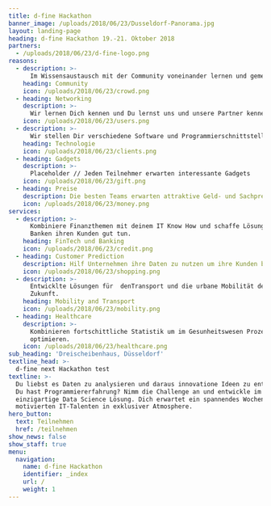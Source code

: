 ```yaml
---
title: d-fine Hackathon
banner_image: /uploads/2018/06/23/Dusseldorf-Panorama.jpg
layout: landing-page
heading: d-fine Hackathon 19.-21. Oktober 2018
partners:
  - /uploads/2018/06/23/d-fine-logo.png
reasons:
  - description: >-
      Im Wissensaustausch mit der Community voneinander lernen und gemeinsam kreative Ideen umsetzen
    heading: Community
    icon: /uploads/2018/06/23/crowd.png
  - heading: Networking
    description: >-
      Wir lernen Dich kennen und Du lernst uns und unsere Partner kennen
    icon: /uploads/2018/06/23/users.png
  - description: >-
      Wir stellen Dir verschiedene Software und Programmierschnittstellen zur Realisierung deiner Ideen zur Verfügung
    heading: Technologie
    icon: /uploads/2018/06/23/clients.png
  - heading: Gadgets
    description: >-
      Placeholder // Jeden Teilnehmer erwarten interessante Gadgets
    icon: /uploads/2018/06/23/gift.png
  - heading: Preise
    description: Die besten Teams erwarten attraktive Geld- und Sachpreise 
    icon: /uploads/2018/06/23/money.png
services:
  - description: >-
      Kombiniere Finanzthemen mit deinem IT Know How und schaffe Lösungen die
      Banken ihren Kunden gut tun.
    heading: FinTech und Banking
    icon: /uploads/2018/06/23/credit.png
  - heading: Customer Prediction
    description: Hilf Unternehmen ihre Daten zu nutzen um ihre Kunden besser zu verstehen.
    icon: /uploads/2018/06/23/shopping.png
  - description: >-
      Entwicklte Lösungen für  denTransport und die urbane Mobilität der
      Zukunft.
    heading: Mobility and Transport
    icon: /uploads/2018/06/23/mobility.png
  - heading: Healthcare
    description: >-
      Kombinieren fortschittliche Statistik um im Gesunheitswesen Prozesse zu
      optimieren.
    icon: /uploads/2018/06/23/healthcare.png
sub_heading: 'Dreischeibenhaus, Düsseldorf'
textline_head: >-
  d-fine next Hackathon test
textline: >-
  Du liebst es Daten zu analysieren und daraus innovatione Ideen zu entwicklen?
  Du hast Programmiererfahrung? Nimm die Challenge an und entwickle im Team eine
  einzigartige Data Science Lösung. Dich erwartet ein spannendes Wochenede mit
  motivierten IT-Talenten in exklusiver Atmosphere.
hero_button:
  text: Teilnehmen
  href: /teilnehmen
show_news: false
show_staff: true
menu:
  navigation:
    name: d-fine Hackathon
    identifier: _index
    url: /
    weight: 1
---
```


